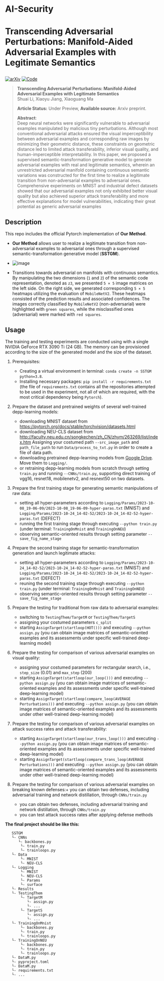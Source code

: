 # AI-Security
# Transcending Adversarial Perturbations: Manifold-Aided Adversarial Examples with Legitimate Semantics</p>
[![arXiv](https://img.shields.io/badge/arXiv-2402.03095-red)](https://arxiv.org/pdf/2402.03095.pdf)
[![Code](https://img.shields.io/badge/MAELS.git-blue)](https://github.com/shuaili1027/MAELS.git)

> **Transcending Adversarial Perturbations: Manifold-Aided Adversarial Examples with Legitimate Semantics**<br>
> Shuai Li, Xiaoyu Jiang, Xiaoguang Ma <br>
> 
> **Article Status:** Under Preview, **Available source:** Arxiv preprint. <br>
> 
>**Abstract**: <br>
Deep neural networks were significantly vulnerable to adversarial examples manipulated by malicious tiny perturbations. Although most conventional adversarial attacks ensured the visual imperceptibility between adversarial examples and corresponding raw images by minimizing their geometric distance, these constraints on geometric distance led to limited attack transferability, inferior visual quality, and human-imperceptible interpretability. In this paper, we proposed a supervised semantic-transformation generative model to generate adversarial examples with real and legitimate semantics, wherein an unrestricted adversarial manifold containing continuous semantic variations was constructed for the first time to realize a legitimate transition from non-adversarial examples to adversarial ones. Comprehensive experiments on MNIST and industrial defect datasets showed that our adversarial examples not only exhibited better visual quality but also achieved superior attack transferability and more effective explanations for model vulnerabilities, indicating their great potential as generic adversarial examples



## Description
This repo includes the official Pytorch implementation of **Our Method**.

- **Our Method** allows user to realize a legitimate transition from non-adversarial examples to adversarial ones through a supervised semantic-transformation generative model (**SSTGM**).

- ![image](https://github.com/NEUFS-MA/AI-Security/blob/main/figure-1.png)

- Transitions towards adversarial on manifolds with continuous semantics. By manipulating the two dimensions (`1` and `2`) of the semantic code representation, denoted as `z3`, we presented `5 × 5` image matrices on the left side. 
On the right side, we generated corresponding `5 × 5` heatmaps utilizing the evaluation of `MobileNetV2`. These heatmaps consisted of the prediction results and associated confidences. The images correctly classified by `MobileNetV2`
(non-adversarial) were highlighted with `green squares`, while the misclassified ones (adversarial) were marked with `red squares`.


## Usage

The training and testing experiments are conducted using with a single NVIDIA GeForce RTX 3090 Ti (24 GB).
The memory can be provisioned according to the size of the generated model and the size of the dataset.
1. Prerequisites:
    + Creating a virtual environment in terminal: `conda create -n SSTGM python=3.8`.
    + Installing necessary packages: `pip install -r requirements.txt` (the file of `requirements.txt` contains all the repositories attempted to be used in the experiment, not all of which are required, with the most critical dependency being `Pytorch`).

2. Prepare the dataset and pretrained weights of several well-trained depp-learning models:
    + downloading MNIST dataset from https://pytorch.org/docs/stable/torchvision/datasets.html  
    + downloading NEU-CLS dataset from http://faculty.neu.edu.cn/songkechen/zh_CN/zhym/263269/list/index.htm
      Assigning your costumed path `--src_image_path` and `path_file_path` to run `Data/process_to_txt.py` in order to create a file of data path.
    + downloading pretrained depp-learning models from [Google Drive](https://drive.google.com/drive/folders/1QUIgzNDf3fqYedien4arsGR8bRubEaol).
      Move them to `Logging/`. 
    + or retraining depp-learning models from scratch through setting `train.py` and running `--CNNs/train.py`, supporting direct training of vgg16, resnet18, mobilenetv2, and resnext50 on two datasets.

3. Prepare the first training stage for generating semantic manipulations of raw data:
   + setting all hyper-parameters according to `Logging/Params/2023-10-08_19-06-09/2023-10-08_19-06-09-hyper-paras.txt` (MNIST) and `Logging/Params/2023-10-24_14-02-52/2023-10-24_14-02-52-hyper-paras.txt` (DEFECT)
   + running the first training stage through executing `--python train.py` (under terminal: `TrainingOnMnist` and `TrainingOnNEU`)
   + observing semantic-oriented results through setting parameter `--save_fig_name_stage`

4. Prepare the second training stage for semantic-transformation generation and launch legitimate attacks:
   + setting all hyper-parameters according to `Logging/Params/2023-10-24_14-02-52/2023-10-24_14-02-52-hyper-paras.txt` (MNIST) and `Logging/Params/2023-10-24_14-02-52/2023-10-24_14-02-52-hyper-paras.txt` (DEFECT)
   + reuning the second training stage through executing `--python train.py` (under terminal: `TrainingOnMnist` and `TrainingOnNEU`)
   + observing semantic-oriented results through setting parameter `--save_fig_name_stage`

4. Prepare the testing for traditional from raw data to adversarial examples:
   + switching to  `TestingThem/TargetM` or `TestingThem/TargetS`
   + assigning your costumed parameters `c_split`
   + starting `AssignTarget(startloop(HOT()))` and executing `--python assign.py` (you can obtain image matrices of semantic-oriented examples and its assessments under specific well-trained deep-learning model)

5. Prepare the testing for comparison of various adversarial examples on visual quality:
   + assigning your costumed parameters for rectangular search, i.e., `step_size` (0.01) and `max_step` (200)
   + starting `AssignTarget(startloop(our_loop()))` and executing `--python assign.py` (you can obtain image matrices of semantic-oriented examples and its assessments under specific well-trained deep-learning model)
   + starting `AssignTarget(startloop(compare_loop(AVERAGE Perturbations)))` and executing `--python assign.py` (you can obtain image matrices of semantic-oriented examples and its assessments under other well-trained deep-learning model)

6. Prepare the testing for comparison of various adversarial examples on attack success rates and attack transferability:
   + starting `AssignTarget(startloop(our_trans_loop()))` and executing `--python assign.py` (you can obtain image matrices of semantic-oriented examples and its assessments under specific well-trained deep-learning model)
   + starting `AssignTarget(startloop(compare_trans_loop(AVERAGE Perturbations)))` and executing `--python assign.py` (you can obtain image matrices of semantic-oriented examples and its assessments under other well-trained deep-learning model)

7. Prepare the testing for comparison of various adversarial examples on breaking known defenses:+ you can obtain two defenses, including adversarial training and network distillation, through `CNNs/train.py`
   + you can obtain two defenses, including adversarial training and network distillation, through `CNNs/train.py`
   + you can test attack success rates after applying defense methods

**The final project should be like this:**

```shell
   SSTGM
   └- CNNs
      └- backbones.py
       └- train.py
       └- trainloops.py
   └- Data
       └- MNIST
       └- NEU-CLS  
   └- Logging
       └- MNIST
       └- NEU-CLS
       └- Params
       └- surface
   └- Results
   └- TestingThem
       └- TargetM
          └- assign.py
          └- ...
       └- TargetS
          └- assign.py
          └- ...
   └- TrainingOnMnist
       └- backbones.py
       └- train.py
       └- trainloops.py
   └- TrainingOnNEU
       └- backbones.py
       └- train.py
       └- trainloops.py
   └- DataM.py
   └- pyproject.toml
   └- DataM.py
   └- requirements.txt
   └- ...
```
